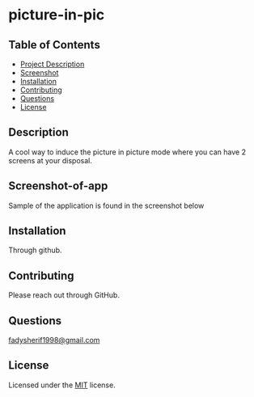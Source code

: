 # picture-in-pic

## Table of Contents
- [Project Description](#Description)
- [Screenshot](#Screenshot)
- [Installation](#Installation)
- [Contributing](#Contributing)
- [Questions](#Questions)
- [License](#License)

## Description
A cool way to induce the picture in picture mode where you can have 2 screens at your disposal.

## Screenshot-of-app
Sample of the application is found in the screenshot below 

## Installation
Through github.

## Contributing
Please reach out through GitHub.

## Questions
fadysherif1998@gmail.com

## License
Licensed under the [MIT](https://choosealicense.com/licenses/mit/) license.